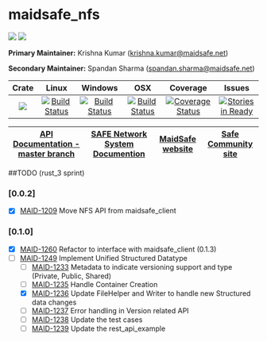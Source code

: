# maidsafe_nfs

[![](https://img.shields.io/badge/Project%20SAFE-Approved-green.svg)](http://maidsafe.net/applications) [![](https://img.shields.io/badge/License-GPL3-green.svg)](https://github.com/maidsafe/maidsafe_nfs/blob/master/COPYING)

**Primary Maintainer:**     Krishna Kumar (krishna.kumar@maidsafe.net)

**Secondary Maintainer:**   Spandan Sharma (spandan.sharma@maidsafe.net)

|Crate|Linux|Windows|OSX|Coverage|Issues|
|:------:|:-------:|:-------:|:-------:|:-------:|:-------:|
|[![](http://meritbadge.herokuapp.com/maidsafe_nfs)](https://crates.io/crates/maidsafe_nfs)|[![Build Status](https://travis-ci.org/maidsafe/maidsafe_nfs.svg?branch=master)](https://travis-ci.org/maidsafe/maidsafe_nfs)|[![Build Status](http://ci.maidsafe.net:8080/buildStatus/icon?job=maidsafe_nfs_win64_status_badge)](http://ci.maidsafe.net:8080/job/maidsafe_nfs_win64_status_badge/)|[![Build Status](http://ci.maidsafe.net:8080/buildStatus/icon?job=maidsafe_nfs_osx_status_badge)](http://ci.maidsafe.net:8080/job/maidsafe_nfs_osx_status_badge/)|[![Coverage Status](https://coveralls.io/repos/maidsafe/maidsafe_nfs/badge.svg)](https://coveralls.io/r/maidsafe/maidsafe_nfs)|[![Stories in Ready](https://badge.waffle.io/maidsafe/maidsafe_nfs.png?label=ready&title=Ready)](https://waffle.io/maidsafe/maidsafe_nfs)

| [API Documentation - master branch](http://maidsafe.net/maidsafe_nfs/master/) | [SAFE Network System Documention](http://systemdocs.maidsafe.net) | [MaidSafe website](http://maidsafe.net) | [Safe Community site](https://forum.safenetwork.io) |
|:------:|:-------:|:-------:|:-------:|

##TODO (rust_3 sprint)
### [0.0.2]
- [X] [MAID-1209](https://maidsafe.atlassian.net/browse/MAID-1209) Move NFS API from maidsafe_client

### [0.1.0]
- [X] [MAID-1260](https://maidsafe.atlassian.net/browse/MAID-1260) Refactor to interface with maidsafe_client (0.1.3)
- [ ] [MAID-1249](https://maidsafe.atlassian.net/browse/MAID-1249) Implement Unified Structured Datatype
    - [ ] [MAID-1233](https://maidsafe.atlassian.net/browse/MAID-1233) Metadata to indicate versioning support and type (Private, Public, Shared)
    - [ ] [MAID-1235](https://maidsafe.atlassian.net/browse/MAID-1235) Handle Container Creation
    - [X] [MAID-1236](https://maidsafe.atlassian.net/browse/MAID-1236) Update FileHelper and Writer to handle new Structured data changes
    - [ ] [MAID-1237](https://maidsafe.atlassian.net/browse/MAID-1237) Error handling in Version related API
    - [ ] [MAID-1238](https://maidsafe.atlassian.net/browse/MAID-1238) Update the test cases
    - [ ] [MAID-1239](https://maidsafe.atlassian.net/browse/MAID-1239) Update the rest_api_example
